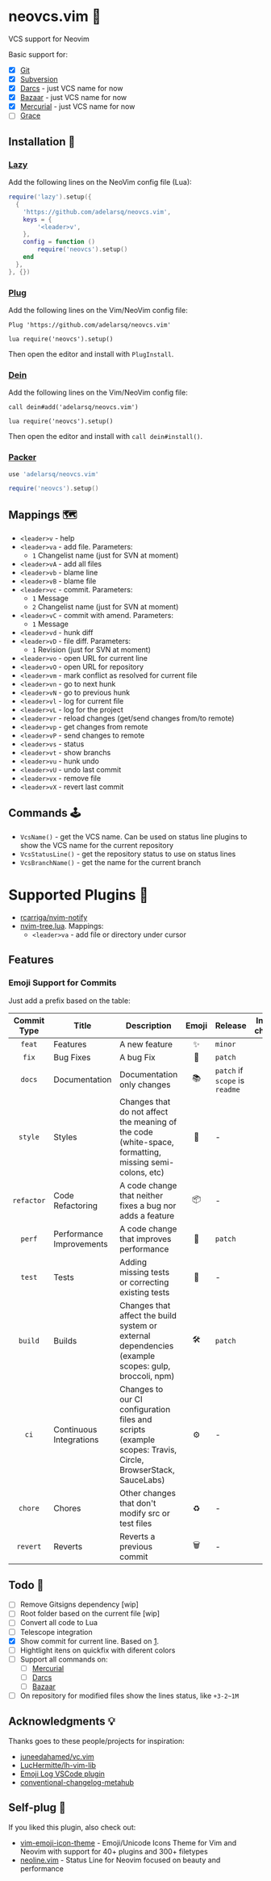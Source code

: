# neovcs.vim 🌱

VCS support for Neovim

Basic support for:

- [x] [Git](https://git-scm.com)
- [x] [Subversion](https://subversion.apache.org)
- [x] [Darcs](http://darcs.net) - just VCS name for now
- [x] [Bazaar](https://bazaar.canonical.com) - just VCS name for now
- [x] [Mercurial](https://www.mercurial-scm.org) - just VCS name for now
- [ ] [Grace](https://github.com/ScottArbeit/Grace)

## Installation 🧙

### [Lazy](https://github.com/folke/lazy.nvim)

Add the following lines on the NeoVim config file (Lua):

```lua
require('lazy').setup({
  {
    'https://github.com/adelarsq/neovcs.vim',
    keys = {
        '<leader>v',
    },
    config = function ()
        require('neovcs').setup()
    end
  },
}, {})
```

### [Plug](https://github.com/junegunn/vim-plug)

Add the following lines on the Vim/NeoVim config file:

```vim
Plug 'https://github.com/adelarsq/neovcs.vim'

lua require('neovcs').setup()
```

Then open the editor and install with `PlugInstall`.

### [Dein](https://github.com/Shougo/dein.vim)

Add the following lines on the Vim/NeoVim config file:

```vim
call dein#add('adelarsq/neovcs.vim')

lua require('neovcs').setup()
```
Then open the editor and install with `call dein#install()`.

### [Packer](https://github.com/wbthomason/packer.nvim)

```lua
use 'adelarsq/neovcs.vim'

require('neovcs').setup()
```

## Mappings 🗺

- `<leader>v` - help
- `<leader>va` - add file. Parameters:
    - `1` Changelist name (just for SVN at moment)
- `<leader>vA` - add all files
- `<leader>vb` - blame line
- `<leader>vB` - blame file
- `<leader>vc` - commit. Parameters:
    - `1` Message 
    - `2` Changelist name (just for SVN at moment)
- `<leader>vC` - commit with amend. Parameters:
    - `1` Message 
- `<leader>vd` - hunk diff
- `<leader>vD` - file diff. Parameters:
    - `1` Revision (just for SVN at moment)
- `<leader>vo` - open URL for current line
- `<leader>vO` - open URL for repository
- `<leader>vm` - mark conflict as resolved for current file
- `<leader>vn` - go to next hunk
- `<leader>vN` - go to previous hunk
- `<leader>vl` - log for current file
- `<leader>vL` - log for the project
- `<leader>vr` - reload changes (get/send changes from/to remote)
- `<leader>vp` - get changes from remote
- `<leader>vP` - send changes to remote
- `<leader>vs` - status
- `<leader>vt` - show branchs
- `<leader>vu` - hunk undo
- `<leader>vU` - undo last commit
- `<leader>vx` - remove file
- `<leader>vX` - revert last commit

## Commands 🕹

- `VcsName()` - get the VCS name. Can be used on status line plugins to show
    the VCS name for the current repository
- `VcsStatusLine()` - get the repository status to use on status lines
- `VcsBranchName()` - get the name for the current branch

# Supported Plugins 🧩

- [rcarriga/nvim-notify](https://github.com/rcarriga/nvim-notify)
- [nvim-tree.lua](https://github.com/kyazdani42/nvim-tree.lua). Mappings:
  - `<leader>va` - add file or directory under cursor

## Features

### Emoji Support for Commits

Just add a prefix based on the table:

| Commit Type | Title                    | Description                                                                                                 | Emoji | Release                        | Include in changelog |
|:-----------:|--------------------------|-------------------------------------------------------------------------------------------------------------|:-----:|--------------------------------|:--------------------:|
|   `feat`    | Features                 | A new feature                                                                                               |   ✨   | `minor`                        |        `wip`        |
|    `fix`    | Bug Fixes                | A bug Fix                                                                                                   |  🐛   | `patch`                        |        `wip`        |
|   `docs`    | Documentation            | Documentation only changes                                                                                  |  📚   | `patch` if `scope` is `readme` |        `wip`        |
|   `style`   | Styles                   | Changes that do not affect the meaning of the code (white-space, formatting, missing semi-colons, etc)      |  💎   | -                              |        `wip`        |
| `refactor`  | Code Refactoring         | A code change that neither fixes a bug nor adds a feature                                                   |  📦   | -                              |        `wip`        |
|   `perf`    | Performance Improvements | A code change that improves performance                                                                     |  🚀   | `patch`                        |        `wip`        |
|   `test`    | Tests                    | Adding missing tests or correcting existing tests                                                           |  🚨   | -                              |        `wip`        |
|   `build`   | Builds                   | Changes that affect the build system or external dependencies (example scopes: gulp, broccoli, npm)         |  🛠   | `patch`                        |        `wip`        |
|    `ci`     | Continuous Integrations  | Changes to our CI configuration files and scripts (example scopes: Travis, Circle, BrowserStack, SauceLabs) |  ⚙️   | -                              |        `wip`        |
|   `chore`   | Chores                   | Other changes that don't modify src or test files                                                           |  ♻️   | -                              |        `wip`        |
|  `revert`   | Reverts                  | Reverts a previous commit                                                                                   |  🗑   | -                              |        `wip`        |

## Todo 🚧

- [ ] Remove Gitsigns dependency [wip]
- [ ] Root folder based on the current file [wip]
- [ ] Convert all code to Lua
- [ ] Telescope integration
- [x] Show commit for current line. Based on [1](https://www.reddit.com/r/vim/comments/i50pce/how_to_show_commit_that_introduced_current_line/).
- [ ] Hightlight itens on quickfix with diferent colors
- [ ] Support all commands on:
  - [ ] [Mercurial](https://www.mercurial-scm.org)
  - [ ] [Darcs](http://darcs.net)
  - [ ] [Bazaar](https://bazaar.canonical.com)
- [ ] On repository for modified files show the lines status, like `+3-2~1M`

## Acknowledgments 💡

Thanks goes to these people/projects for inspiration:

- [juneedahamed/vc.vim](https://github.com/juneedahamed/vc.vim)
- [LucHermitte/lh-vim-lib](https://github.com/LucHermitte/lh-vim-lib)
- [Emoji Log VSCode plugin](https://marketplace.visualstudio.com/items?itemName=ahmadawais.emoji-log-vscode)
- [conventional-changelog-metahub](https://github.com/pvdlg/conventional-changelog-metahub)

## Self-plug 🔌

If you liked this plugin, also check out:

- [vim-emoji-icon-theme](https://github.com/adelarsq/vim-emoji-icon-theme) - Emoji/Unicode Icons Theme for Vim and Neovim with support for 40+ plugins and 300+ filetypes
- [neoline.vim](https://github.com/adelarsq/neoline.vim) - Status Line for Neovim focused on beauty and performance

